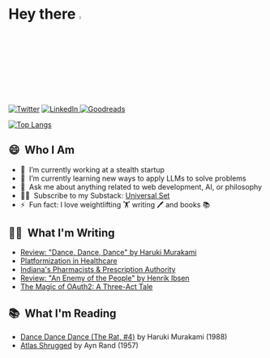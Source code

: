 # Hey there <a href="https://www.linkedin.com/in/quentinlintz/"><img src="https://media.giphy.com/media/hvRJCLFzcasrR4ia7z/giphy.gif" width="4%"></a>

<a href="https://www.twitter.com/quentinlintz">![Twitter](https://img.shields.io/badge/Twitter-%231DA1F2.svg?style=for-the-badge&logo=Twitter&logoColor=white)</a>
<a href="https://www.linkedin.com/in/quentinlintz/">![LinkedIn](https://img.shields.io/badge/linkedin-%230077B5.svg?style=for-the-badge&logo=linkedin&logoColor=white)
</a>
<a href="https://www.goodreads.com/user/show/160841838">![Goodreads](https://img.shields.io/badge/Goodreads-F3F1EA?style=for-the-badge&logo=goodreads&logoColor=372213)</a>

[![Top Langs](https://github-readme-stats.vercel.app/api/top-langs/?username=quentinlintz&layout=compact&hide=html,css,shell&size_weight=0.5&count_weight=0.5&theme=dark)](https://github.com/anuraghazra/github-readme-stats)

## 😄 &nbsp;Who I Am

- 🔭 &nbsp;I’m currently working at a stealth startup
- 🌱 &nbsp;I’m currently learning new ways to apply LLMs to solve problems
- 💬 &nbsp;Ask me about anything related to web development, AI, or philosophy
- 👨‍💻 &nbsp;Subscribe to my Substack: [Universal Set](https://universalset.substack.com/)
- ⚡ &nbsp;Fun fact: I love weightlifting 🏋️ writing 🖊️ and books 📚

## ✍🏻 &nbsp;What I'm Writing

<!-- SUBSTACK:START -->
- [Review: &quot;Dance, Dance, Dance&quot; by Haruki Murakami](https://universalset.substack.com/p/review-dance-dance-dance-by-haruki)
- [Platformization in Healthcare](https://universalset.substack.com/p/platformization-in-healthcare)
- [Indiana&#39;s Pharmacists &amp; Prescription Authority](https://universalset.substack.com/p/indianas-pharmacists-and-prescription)
- [Review: &quot;An Enemy of the People&quot; by Henrik Ibsen](https://universalset.substack.com/p/review-an-enemy-of-the-people-by)
- [The Magic of OAuth2: A Three-Act Tale](https://universalset.substack.com/p/the-magic-of-oauth2-a-three-act-tale)
<!-- SUBSTACK:END -->

## 📚 &nbsp;What I'm Reading

<!-- GOODREADS:START -->
- [Dance Dance Dance (The Rat, #4)](https://www.goodreads.com/review/show/5312782128?utm_medium=api&utm_source=rss) by Haruki Murakami (1988)
- [Atlas Shrugged](https://www.goodreads.com/review/show/5230094857?utm_medium=api&utm_source=rss) by Ayn Rand (1957)
<!-- GOODREADS:END -->
